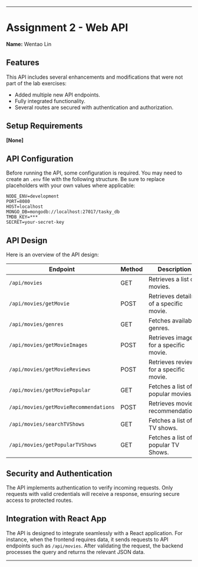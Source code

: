 

---

# Assignment 2 - Web API  
**Name:** Wentao Lin

## Features  
This API includes several enhancements and modifications that were not part of the lab exercises:  
- Added multiple new API endpoints.  
- Fully integrated functionality.  
- Several routes are secured with authentication and authorization.  

## Setup Requirements  
**[None]**  

## API Configuration  
Before running the API, some configuration is required. You may need to create an `.env` file with the following structure. Be sure to replace placeholders with your own values where applicable:  

```
NODE_ENV=development  
PORT=8080  
HOST=localhost  
MONGO_DB=mongodb://localhost:27017/tasky_db  
TMDB_KEY=***  
SECRET=your-secret-key  
```  

## API Design  
Here is an overview of the API design:  

| Endpoint                     | Method | Description                       |  
|------------------------------|--------|-----------------------------------|  
| `/api/movies`                | GET    | Retrieves a list of movies.       |  
| `/api/movies/getMovie`       | POST   | Retrieves details of a specific movie. |  
| `/api/movies/genres`         | GET    | Fetches available genres.         |  
| `/api/movies/getMovieImages` | POST   | Retrieves images for a specific movie. |  
| `/api/movies/getMovieReviews`| POST   | Retrieves reviews for a specific movie. |  
| `/api/movies/getMoviePopular`| GET    | Fetches a list of popular movies. |  
| `/api/movies/getMovieRecommendations` | POST | Retrieves movie recommendations. |  
| `/api/movies/searchTVShows` | GET | Fetches a list of TV shows. |  
|`/api/movies/getPopularTVShows`|GET|Fetches a list of popular TV Shows.|

## Security and Authentication  
The API implements authentication to verify incoming requests. Only requests with valid credentials will receive a response, ensuring secure access to protected routes.  

## Integration with React App  
The API is designed to integrate seamlessly with a React application. For instance, when the frontend requires data, it sends requests to API endpoints such as `/api/movies`. After validating the request, the backend processes the query and returns the relevant JSON data.  

--- 

